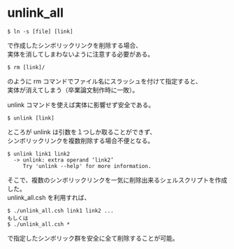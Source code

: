 # unlink_all

```
$ ln -s [file] [link]
```
で作成したシンボリックリンクを削除する場合、  
実体を消してしまわないように注意する必要がある。

```
$ rm [link]/
```
のように rm コマンドでファイル名にスラッシュを付けて指定すると、  
実体が消えてしまう（卒業論文制作時に一敗）。


unlink コマンドを使えば実体に影響せず安全である。
```
$ unlink [link]
```
ところが unlink は引数を１つしか取ることができず、  
シンボリックリンクを複数削除する場合不便となる。
```
$ unlink link1 link2
  -> unlink: extra operand ‘link2’
     Try 'unlink --help' for more information.
```


そこで、複数のシンボリックリンクを一気に削除出来るシェルスクリプトを作成した。  
unlink_all.csh を利用すれば、
```
$ ./unlink_all.csh link1 link2 ...
もしくは
$ ./unlink_all.csh *
```
で指定したシンボリック群を安全に全て削除することが可能。
